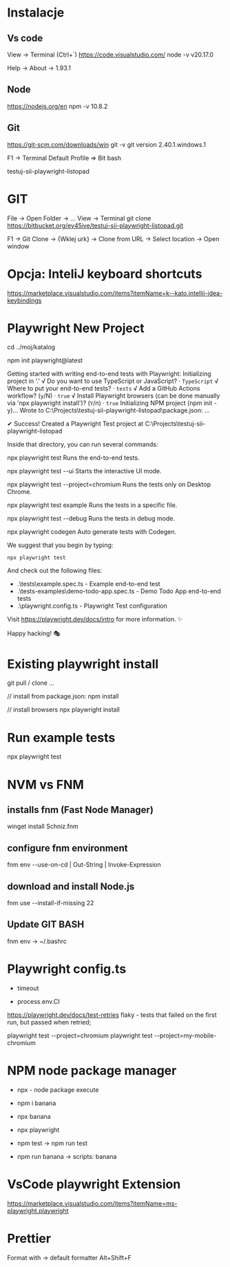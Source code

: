 # Instalacje

## Vs code

View -> Terminal (Ctrl+`)
https://code.visualstudio.com/
node -v
v20.17.0

Help -> About -> 1.93.1

## Node

https://nodejs.org/en
npm -v
10.8.2

## Git

https://git-scm.com/downloads/win
git -v
git version 2.40.1.windows.1

F1 -> Terminal Default Profile => Bit bash

testuj-sii-playwright-listopad

# GIT

File -> Open Folder -> ...
View -> Terminal
git clone https://bitbucket.org/ev45ive/testuj-sii-playwright-listopad.git

F1 -> Git Clone -> {Wklej urk} -> Clone from URL -> Select location -> Open window

# Opcja: InteliJ keyboard shortcuts

https://marketplace.visualstudio.com/items?itemName=k--kato.intellij-idea-keybindings

# Playwright New Project

cd ../moj/katalog

npm init playwright@latest

Getting started with writing end-to-end tests with Playwright:
Initializing project in '.'
√ Do you want to use TypeScript or JavaScript? · `TypeScript`
√ Where to put your end-to-end tests? · `tests`
√ Add a GitHub Actions workflow? (`y`/N) · `true`
√ Install Playwright browsers (can be done manually via 'npx playwright install')? (`Y`/n) · `true`
Initializing NPM project (npm init -y)…
Wrote to C:\Projects\testuj-sii-playwright-listopad\package.json:
...

✔ Success! Created a Playwright Test project at C:\Projects\testuj-sii-playwright-listopad

Inside that directory, you can run several commands:

npx playwright test
Runs the end-to-end tests.

npx playwright test --ui
Starts the interactive UI mode.

npx playwright test --project=chromium
Runs the tests only on Desktop Chrome.

npx playwright test example
Runs the tests in a specific file.

npx playwright test --debug
Runs the tests in debug mode.

npx playwright codegen
Auto generate tests with Codegen.

We suggest that you begin by typing:

    npx playwright test

And check out the following files:

- .\tests\example.spec.ts - Example end-to-end test
- .\tests-examples\demo-todo-app.spec.ts - Demo Todo App end-to-end tests
- .\playwright.config.ts - Playwright Test configuration

Visit https://playwright.dev/docs/intro for more information. ✨

Happy hacking! 🎭

# Existing playwright install

git pull / clone ...

// install from package.json:
npm install

// install browsers
npx playwright install

# Run example tests

npx playwright test

# NVM vs FNM

## installs fnm (Fast Node Manager)

winget install Schniz.fnm

## configure fnm environment

fnm env --use-on-cd | Out-String | Invoke-Expression

## download and install Node.js

fnm use --install-if-missing 22

## Update GIT BASH

fnm env -> ~/.bashrc

# Playwright config.ts

- timeout

- process.env.CI

https://playwright.dev/docs/test-retries
flaky - tests that failed on the first run, but passed when retried;

playwright test --project=chromium
playwright test --project=my-mobile-chromium

# NPM node package manager

- npx - node package execute

- npm i banana
- npx banana

- npx playwright

- npm test -> npm run test
- npm run banana -> scripts: banana

# VsCode playwright Extension

https://marketplace.visualstudio.com/items?itemName=ms-playwright.playwright

# Prettier

Format with -> default formatter
Alt+Shift+F
